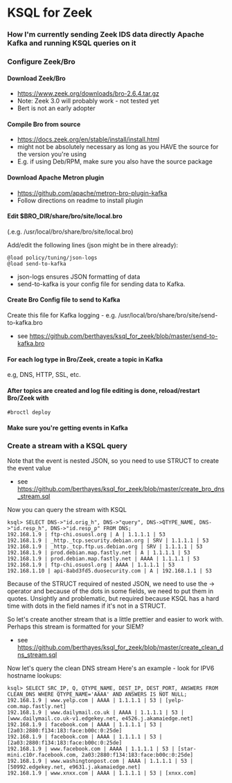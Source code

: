 # KSQL for Zeek
### How I'm currently sending Zeek IDS data directly Apache Kafka and running KSQL queries on it


### Configure Zeek/Bro
#### Download Zeek/Bro
* https://www.zeek.org/downloads/bro-2.6.4.tar.gz
* Note: Zeek 3.0 will probably work - not tested yet
* Bert is not an early adopter


#### Compile Bro from source
* https://docs.zeek.org/en/stable/install/install.html
* might not be absolutely necessary as long as you HAVE the source for the version you're using
* E.g. if using Deb/RPM, make sure you also have the source package


#### Download Apache Metron plugin
* https://github.com/apache/metron-bro-plugin-kafka
* Follow directions on readme to install plugin


#### Edit $BRO_DIR/share/bro/site/local.bro
(.e.g. /usr/local/bro/share/bro/site/local.bro)

Add/edit the following lines (json might be in there already):
```
@load policy/tuning/json-logs
@load send-to-kafka
```

* json-logs ensures JSON formatting of data
* send-to-kafka is your config file for sending data to Kafka.

#### Create Bro Config file to send to Kafka
Create this file for Kafka logging - e.g. /usr/local/bro/share/bro/site/send-to-kafka.bro
* see https://github.com/berthayes/ksql_for_zeek/blob/master/send-to-kafka.bro


#### For each log type in Bro/Zeek, create a topic in Kafka
e.g, DNS, HTTP, SSL, etc.

#### After topics are created and log file editing is done, reload/restart Bro/Zeek with
``` #broctl deploy ```

#### Make sure you're getting events in Kafka

### Create a stream with a KSQL query
Note that the event is nested JSON, so you need to use STRUCT to create the event value
* see https://github.com/berthayes/ksql_for_zeek/blob/master/create_bro_dns_stream.sql

Now you can query the stream with KSQL

```
ksql> SELECT DNS->"id.orig_h", DNS->"query", DNS->QTYPE_NAME, DNS->"id.resp_h", DNS->"id.resp_p" FROM DNS;
192.168.1.9 | ftp-chi.osuosl.org | A | 1.1.1.1 | 53
192.168.1.9 | _http._tcp.security.debian.org | SRV | 1.1.1.1 | 53
192.168.1.9 | _http._tcp.ftp.us.debian.org | SRV | 1.1.1.1 | 53
192.168.1.9 | prod.debian.map.fastly.net | A | 1.1.1.1 | 53
192.168.1.9 | prod.debian.map.fastly.net | AAAA | 1.1.1.1 | 53
192.168.1.9 | ftp-chi.osuosl.org | AAAA | 1.1.1.1 | 53
192.168.1.10 | api-8abd3fd5.duosecurity.com | A | 192.168.1.1 | 53
```

Because of the STRUCT required of nested JSON, we need to use the -> operator and because of the dots in some fields,
we need to put them in quotes.  Unsightly and problematic, but required because KSQL
has a hard time with dots in the field names if it's not in a STRUCT.

So let's create another stream that is a little prettier and easier to work with.
Perhaps this stream is formatted for your SIEM?
* see https://github.com/berthayes/ksql_for_zeek/blob/master/create_clean_dns_stream.sql

Now let's query the clean DNS stream
Here's an example - look for IPV6 hostname lookups:

```
ksql> SELECT SRC_IP, Q, QTYPE_NAME, DEST_IP, DEST_PORT, ANSWERS FROM CLEAN_DNS WHERE QTYPE_NAME='AAAA' AND ANSWERS IS NOT NULL;
192.168.1.9 | www.yelp.com | AAAA | 1.1.1.1 | 53 | [yelp-com.map.fastly.net]
192.168.1.9 | www.dailymail.co.uk | AAAA | 1.1.1.1 | 53 | [www.dailymail.co.uk-v1.edgekey.net, e4526.j.akamaiedge.net]
192.168.1.9 | facebook.com | AAAA | 1.1.1.1 | 53 | [2a03:2880:f134:183:face:b00c:0:25de]
192.168.1.9 | facebook.com | AAAA | 1.1.1.1 | 53 | [2a03:2880:f134:183:face:b00c:0:25de]
192.168.1.9 | www.facebook.com | AAAA | 1.1.1.1 | 53 | [star-mini.c10r.facebook.com, 2a03:2880:f134:183:face:b00c:0:25de]
192.168.1.9 | www.washingtonpost.com | AAAA | 1.1.1.1 | 53 | [50992.edgekey.net, e9631.j.akamaiedge.net]
192.168.1.9 | www.xnxx.com | AAAA | 1.1.1.1 | 53 | [xnxx.com]
```




